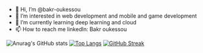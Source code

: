- 👋 Hi, I’m @bakr-oukessou
- 👀 I’m interested in web development and mobile and game development
- 🌱 I’m currently learning deep learning and cloud 
- 📫 How to reach me linkedIn: Bakr oukessou

<!---
bakr-oukessou/bakr-oukessou is a ✨ special ✨ repository because its `README.md` (this file) appears on your GitHub profile.
You can click the Preview link to take a look at your changes.
--->

![Anurag's GitHub stats](https://github-readme-stats.vercel.app/api?username=bakr-oukessou&show_icons=true&theme=tokyonight )
[![Top Langs](https://github-readme-stats.vercel.app/api/top-langs/?username=bakr-oukessou&layout=donut&theme=tokyonight)](https://github.com/bakr-oukessou/github-readme-stats)
[![GitHub Streak](https://streak-stats.demolab.com?user=bakr-oukessou&theme=tokyonight&hide_border=true&border_radius=6&date_format=j%20M%5B%20Y%5D&mode=weekly)](https://git.io/streak-stats)
